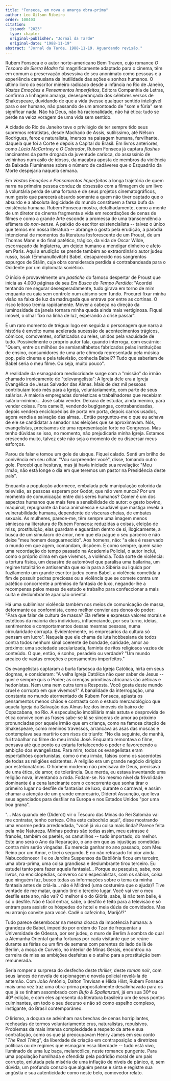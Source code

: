 ```yaml
---
title: "Fonseca, em nova e amarga obra-prima"
author: Leo Gilson Ribeiro
order: 100403
citation:
  issued: "2023"
  type: chapter
  original-publisher: "Jornal da Tarde"
  original-date: "1988-11-19"
abstract: "Jornal da Tarde, 1988-11-19. Aguardando revisão."
---
```


Rubem Fonseca e o autor norte-americano Bem Traven, cujo romance *O Tesouro de Sierra Madre* foi magnificamente adaptado para o cinema, têm em comum a preservação obsessiva de seu anonimato como pessoas e a experiência camusiana da inutilidade das ações e sonhos humanos. O último livro do escritor mineiro radicado desde a infância no Rio de Janeiro, *Vastas Emoções e Pensamentos Imperfeitos*, Editora Companhia de Letras, confirma a linhagem amarga, desesperançada dos célebres versos de Shakespeare, duvidando de que a vida tivesse qualquer sentido inteligível para o ser humano, não passando de um amontoado de "som e fúria" sem significar nada. Não há Deus, não há racionalidade, não há ética: tudo se perde na veloz voragem de uma vida sem sentido.

A cidade do Rio de Janeiro teve o privilégio de ter sempre tido seus supremos retratistas, desde Machado de Assis, sutilíssimo, até Nélson Rodrigues, feroz e naturalista, imersos na paisagem humana, fervilhante, daquela que foi a Corte e depois a Capital do Brasil. Em livros anteriores, como *Lúcia McCartney* e *O Cobrador*, Rubem Fonseca já captara *flashes* lancinantes da parte drogada da juventude carioca, do assassínio de velhinhos num asilo de idosos, da macabra aposta de membros da violência da Baixada Fluminense sobre o número de cadáveres que o Esquadrão da Morte despejaria naquela semana.

Em *Vastas Emoções e Pensamentos Imperfeitos* a longa trajetória de quem narra na primeira pessoa conduz da obsessão com a filmagem de um livro à voluntária perda de uma fortuna e de seus projetos cinematográficos, num gesto que parecerá absurdo somente a quem não tiver captado que o absurdo e a absoluta ilogicidade do mundo constituem a farsa bufa da existência humana. Rubem Fonseca mostra, detalhadamente, como a mente de um diretor de cinema fragmenta a vida em recordações de cenas de filmes e como a grande Arte esconde a promessa de uma transcendência efêmera do *non-sense*. A paixão do escritor existencialista -- talvez o único que temos em nossa literatura -- abrange o gosto pela erudição, a paródia intencional de momentos da literatura fosforescente de um Proust, de um Thomas Mann e do final patético, trágico, da vida de Oscar Wilde, escorraçado da Inglaterra, um dejeto humano a mendigar dinheiro e afeto em Paris. Aqui a erudição se prende também ao extraordinário autor judeu russo, Issak (Emmanullovitch) Babel, desaparecido nos sangrentos expurgos de Stálin, cuja obra considerada perdida é contrabandeada para o Ocidente por um diplomata soviético.

O início é provavelmente um *pastiche* do famoso despertar de Proust que inicia as 4.000 páginas de seu *Em Busca do Tempo Perdido*: "Acordei tentando me segurar desesperadamente, tudo girava em torno de mim enquanto eu caía sem controle num abismo sem fundo. Procurei fixar minha visão na faixa de luz da madrugada que entrava por entre as cortinas. O risco leitoso tremia rapidamente. Mover a cabeça na direção da luminosidade da janela tornara minha queda ainda mais vertiginosa. Fiquei imóvel, o olhar fixo na linha de luz, esperando a crise passar".

É um raro momento de trégua: logo em seguida o personagem que narra a história é envolto numa acelerada sucessão de acontecimentos trágicos, cômicos, comoventes, sofisticados ou reles, unidos pela vacuidade de tudo. Possivelmente o próprio autor fala, quando interroga, com escárnio: "Quem, entre os milhões de semianalfabetos fabricados pelas instituições de ensino, consumidores de uma arte cômoda representada pela música pop, pelo cinema e pela televisão, conhecia Babel?? Tudo que saberiam de Babel seria o meu filme. Ou seja, muito pouco".

A realidade da esmagadora mediocridade surge com a "missão" do irmão chamado ironicamente de "televangelista": A Igreja dele era a Igreja Evangélica de Jesus Salvador das Almas. Mais de dez mil pessoas contribuíam todo mês para a Igreja, voluntariamente, com parte de seus salários. A maioria empregadas domésticas e trabalhadores que recebiam salário-mínimo... José sabia vender. Deixara de estudar, ainda menino, para vender coisas. Fora camelô, vendendo bugigangas, contrabandeadas, depois vendera enciclopédias de porta em porta, depois carros usados, agora vendia a salvação das almas... Então perguntou-me o que eu achava de ele se candidatar a senador nas eleições que se aproximavam. Nós, evangelistas, precisamos de uma representação forte no Congresso. Mas tenho dúvidas se isso, no momento, não prejudicaria minha Igreja. Estamos crescendo muito, talvez este não seja o momento de eu dispersar meus esforços.

Parou de falar e tomou um gole de uísque. Fiquei calado. Senti um brilho de conivência em seu olhar. "Vou surpreender você", disse, tomando outro gole. Percebi que hesitava, mas já havia iniciado sua revelação: "Meu irmão, não está longe o dia em que teremos um pastor na Presidência deste país".

Enquanto a população adormece, embalada pela manipulação colorida da televisão, as pessoas esperam por Godot, que não vem nunca? Por um momento de comunicação entre dois seres humanos? Comer é um dos aspectos humanos que mais fere a sensibilidade do autor: o gesto bovino, maquinal, repugnante da boca animalesca e saudável que mastiga revela a vulnerabilidade humana, dependente de vísceras cheias, de embates sexuais. As mulheres, parece-me, têm sempre uma imagem menos simiesca na literatura de Rubem Fonseca: reduzidas a coisas, eleição de miss, prostituição, elas guardam e aguardam dentro de si, ilogicamente, a busca de um simulacro de amor, nem que ela pague o seu parceiro e não deixe "meu homem desguarnecido". Aos homens, não: "a eles é reservado o mundo em que agem, comandam, dispõem. E como sempre, quem sabe uma recordação do tempo passado na Academia Policial, o autor inclui, como o próprio clima em que vivemos, a violência. Toda sorte de violência: a tortura física, um desastre de automóvel que paralisa uma bailarina, um regime totalitário e antissemita que exila para a Sibéria ou liquida por fuzilamento um grande escritor judeu como Babel, a violência cometida a fim de possuir pedras preciosas ou a violência que se comete contra um patético concorrente a prêmios de fantasia de luxo, negando-lhe a recompensa pelos meses de estudo e trabalho para confeccionar a mais culta e deslumbrante aparição oriental.

Há uma subliminar violência também nos meios de comunicação de massa, deformante ou conformista, como melhor convier aos donos do poder: "Para que falar de cultura de massa? Ela reflete e expressa valores morais e estéticos da maioria dos indivíduos, influenciando, por seu turno, ideias, sentimentos e comportamentos dessas mesmas pessoas, numa circularidade corrupta. Evidentemente, os empresários da cultura só pensam em lucro". Naquela que ele chama de luta hobbesiana de todos contra todos nenhum sinal coerente de bondade, caridade, amor ao próximo: uma sociedade secularizada, faminta de ritos religiosos vazios de conteúdo. O que, então, é sonho, pesadelo ou verdade? "Um mundo arcaico de vastas emoções e pensamentos imperfeitos."

Os evangelistas captaram a burla farsesca da Igreja Católica, hirta em seus dogmas, e consideram: "A velha Igreja Católica não quer saber de Jesus -- quer e sempre quis o Poder; as crenças primitivas africanas são aéticas e hedonistas. Nem uma nem outra tem a Resposta. Você gosta deste mundo cruel e corrupto em que vivemos?" A banalidade da interrogação, uma constante no mundo atormentado de Rubem Fonseca, aplasta os pensamentos menos chãos e contrasta com o estudo mercadológico que aquela Igreja da Salvação das Almas fez dos imóveis do bairro de Copacabana, no Rio. A especulação imobiliária mais astuta e desprovida de ética convive com as frases sabe-se lá se sinceras de amor ao próximo pronunciadas por aquele irmão que em criança, como na famosa citação de Shakespeare, como meninos travessos, arrancava as asas das moscas e contemplava seu martírio com risos de triunfo: "No dia seguinte, de manhã, fui trabalhar no filme do meu irmão José. Enquanto remontava o filme, pensava até que ponto eu estaria fortalecendo o poder e favorecendo a ambição dos evangelistas. Para mim, todos os evangelistas eram espertalhões oportunistas, como o meu irmão, falsos como os sacerdotes de todas as religiões existentes. A religião era um grande negócio dirigido por estelionatários. O homem moderno não precisava de Deus, precisava de uma ética, de amor, de tolerância. Que merda, eu estava inventando uma religião nova, inventando a roda. Fodam-se. No mesmo nível da frivolidade dominante é a cena lancinante com o concorrente que sonha tirar o primeiro lugar no desfile de fantasias de luxo, durante o carnaval, e assim chamar a atenção de um grande empresário, Diderot Assunção, que leva seus agenciados para desfilar na Europa e nos Estados Unidos "por uma boa grana".

"... Mas quando ele (Diderot) vir o Tesouro das Minas do Rei Salomão vai me contratar, tenho certeza. Olha este cabochão aqui", disse mostrando uma enorme pedra arredondada, "você já viu coisa mais linda? Parece feita pela mãe Natureza. Minhas pedras são todas assim, meu estrasse é francês, também os paetês, os canutilhos -- tudo importado, do melhor. Este ano será o Ano da Reparação, o ano em que as injustiças cometidas contra mim serão vingadas. Eu merecia ganhar no ano passado, com Meu Reino por um Amor, e tirei o segundo. E no não retrasado foi pior ainda. Nabucodonosor II e os Jardins Suspensos da Babilônia ficou em terceiro, uma obra-prima, uma coisa grandiosa e deslumbrante tirou terceiro. Eu estudei tanto para fazer aquela fantasia!... Porque eu pesquiso, sabe, nos livros, na enciclopédias, converso com especialistas, com os sábios, coisa que ninguém faz, busco todas as informações sobre o tema da minha fantasia antes de criá-la... não é Mildred (uma costureira que o ajuda)? Tive vontade de me matar, quando tirei o terceiro lugar. Você vai ver o meu desfile este ano, não vai? O melhor é o do Glória, sabe, lá não tem baile, é só o desfile. Não é fácil entrar, sabe, o desfilo é feito para a televisão e só entram para assistir os hóspedes do hotel e meia dúzia de convidados. Mas eu arranjo convite para você. Cadê o cafezinho, Marijô!?"

Tudo parece desembocar na mesma cloaca da impotência humana: a grandeza de Babel, impedido por ordem do Tzar de frequentar a Universidade de Odessa, por ser judeu, o muro de Berlim à sombra do qual a Alemanha Oriental ganha fortunas por cada visitante que se reúne durante as férias ou um fim de semana com parentes do lado de lá de Berlim, a moça de Curvelo, no interior de Minas Gerais, encontrou na carreira de miss as ambições desfeitas e o atalho para a prostituição bem remunerada.

Seria romper a surpresa do desfecho deste *thriller*, deste *roman noir*, com seus lances de novela de espionagem e novela policial revelá-la de antemão. Com João Antônio, Dalton Trevisan e Hilda Hilst, Rubem Fonseca mais uma vez traz uma obra-prima propositalmente desalinhavada para os que já se tinham assombrado com *Bufo & Spallanzani*, já em sua 30ª ou 40ª edição, e com eles apresenta da literatura brasileira um de seus pontos culminantes, em todo o seu decurso e não só como espelho complexo, instigante, do Brasil contemporâneo.

O lirismo, a doçura se advinham nas brechas de cenas horripilantes, recheadas de termos voluntariamente crus, naturalistas, repulsivos. Problemas da mais intensa complexidade a respeito da arte e sua contrafação, como os que já preocupavam Henry James em seu conto "*The Real Thing*", da liberdade de criação em contraposição a diretrizes políticas ou de regimes que esmagam essa liberdade -- tudo está vivo, iluminado de uma luz baça, melancólica, neste romance pungente. Para uma população humilhada e ofendida pela podridão moral de um país corrupto, enlutada pela miséria de uma inflação de níveis de pânico, é, sem dúvida, um profundo consolo que alguém pense e sinta e registre sua angústia e sua autenticidade como neste belo, comovedor relato.

